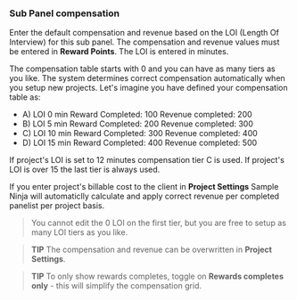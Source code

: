 ### Sub Panel compensation

Enter the default compensation and revenue based on the LOI (Length Of Interview) for this sub panel. The compensation and revenue values must be entered in **Reward Points**. The LOI is entered in minutes.

The compensation table starts with 0 and you can have as many tiers as you like. The system determines correct compensation automatically when you setup new projects. Let's imagine you have defined your compensation table as:

- A) LOI 0 min Reward Completed: 100 Revenue completed: 200 
- B) LOI 5 min Reward Completed: 200 Revenue completed: 300 
- C) LOI 10 min Reward Completed: 300 Revenue completed: 400 
- D) LOI 15 min Reward Completed: 400 Revenue completed: 500 

If project's LOI is set to 12 minutes compensation tier C is used. 
If project's LOI is over 15 the last tier is always used.

If you enter project's billable cost to the client in **Project Settings** Sample Ninja will automaticlly calculate and apply correct revenue per completed panelist per project basis.

> You cannot edit the 0 LOI on the first tier, but you are free to setup as many LOI tiers as you like.

> **TIP** The compensation and revenue can be overwritten in **Project Settings**.

> **TIP** To only show rewards completes, toggle on **Rewards completes only** - this will simplify the compensation grid.

